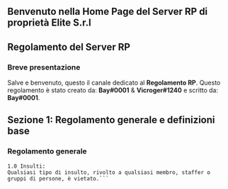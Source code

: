 ## Benvenuto nella Home Page del Server RP di proprietà Elite S.r.l

## Regolamento del Server RP

### Breve presentazione
Salve e benvenuto, questo il canale dedicato al **Regolamento RP**. 
Questo regolamento è stato creato da: **Bay#0001** & **Vicroger#1240** e scritto da: **Bay#0001**.

## Sezione 1: Regolamento generale e definizioni base
### Regolamento generale

```fix
1.0 Insulti:
Qualsiasi tipo di insulto, rivolto a qualsiasi membro, staffer o gruppi di persone, è vietato.```
